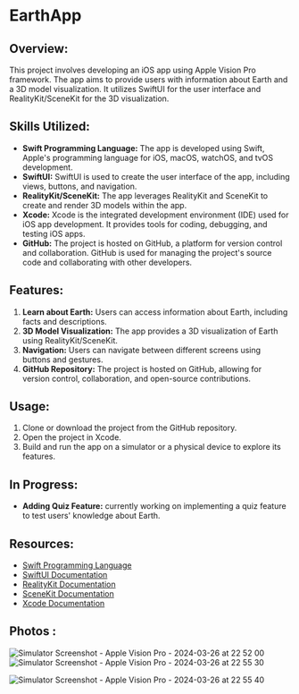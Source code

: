 # EarthApp

## Overview:
This project involves developing an iOS app using Apple Vision Pro framework. The app aims to provide users with information about Earth and a 3D model visualization. It utilizes SwiftUI for the user interface and RealityKit/SceneKit for the 3D visualization.

## Skills Utilized:
- **Swift Programming Language:** The app is developed using Swift, Apple's programming language for iOS, macOS, watchOS, and tvOS development.
- **SwiftUI:** SwiftUI is used to create the user interface of the app, including views, buttons, and navigation.
- **RealityKit/SceneKit:** The app leverages RealityKit and SceneKit to create and render 3D models within the app.
- **Xcode:** Xcode is the integrated development environment (IDE) used for iOS app development. It provides tools for coding, debugging, and testing iOS apps.
- **GitHub:** The project is hosted on GitHub, a platform for version control and collaboration. GitHub is used for managing the project's source code and collaborating with other developers.

## Features:
1. **Learn about Earth:** Users can access information about Earth, including facts and descriptions.
2. **3D Model Visualization:** The app provides a 3D visualization of Earth using RealityKit/SceneKit.
3. **Navigation:** Users can navigate between different screens using buttons and gestures.
4. **GitHub Repository:** The project is hosted on GitHub, allowing for version control, collaboration, and open-source contributions.

## Usage:
1. Clone or download the project from the GitHub repository.
2. Open the project in Xcode.
3. Build and run the app on a simulator or a physical device to explore its features.

## In Progress:
- **Adding Quiz Feature:**  currently working on implementing a quiz feature to test users' knowledge about Earth.

## Resources:
- [Swift Programming Language](https://developer.apple.com/swift/)
- [SwiftUI Documentation](https://developer.apple.com/documentation/swiftui)
- [RealityKit Documentation](https://developer.apple.com/documentation/realitykit)
- [SceneKit Documentation](https://developer.apple.com/documentation/scenekit)
- [Xcode Documentation](https://developer.apple.com/documentation/xcode)


## Photos :

![Simulator Screenshot - Apple Vision Pro - 2024-03-26 at 22 52 00](https://github.com/ShaniaB417/EarthApp/assets/107355668/68fe4ef7-7d44-4477-b93f-031d22e3e270)
![Simulator Screenshot - Apple Vision Pro - 2024-03-26 at 22 55 30](https://github.com/ShaniaB417/EarthApp/assets/107355668/7eca71d1-f2e3-4561-97da-e43b57de515f)

![Simulator Screenshot - Apple Vision Pro - 2024-03-26 at 22 55 40](https://github.com/ShaniaB417/EarthApp/assets/107355668/9ac83879-946c-407f-92f5-b89fdce03def)



